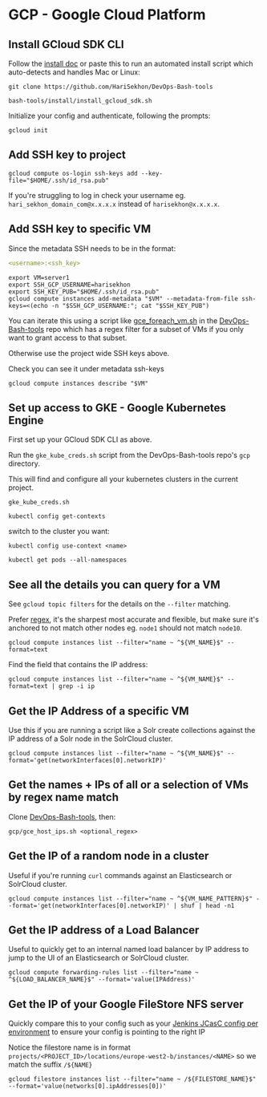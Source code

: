 # GCP - Google Cloud Platform

## Install GCloud SDK CLI

Follow the [install doc](https://cloud.google.com/sdk/docs/install) or paste this to run an automated install script
which auto-detects and handles Mac or Linux:

```shell
git clone https://github.com/HariSekhon/DevOps-Bash-tools
```
```shell
bash-tools/install/install_gcloud_sdk.sh
```

Initialize your config and authenticate, following the prompts:
```shell
gcloud init
```

## Add SSH key to project

```shell
gcloud compute os-login ssh-keys add --key-file="$HOME/.ssh/id_rsa.pub"
```

If you're struggling to log in check your username eg. `hari_sekhon_domain_com@x.x.x.x` instead of `harisekhon@x.x.x.x`.

## Add SSH key to specific VM

Since the metadata SSH needs to be in the format:

```yaml
<username>:<ssh_key>
```

```shell
export VM=server1
export SSH_GCP_USERNAME=harisekhon
export SSH_KEY_PUB="$HOME/.ssh/id_rsa.pub"
gcloud compute instances add-metadata "$VM" --metadata-from-file ssh-keys=<(echo -n "$SSH_GCP_USERNAME:"; cat "$SSH_KEY_PUB")
```

You can iterate this using a script like [gce_foreach_vm.sh](https://github.com/HariSekhon/DevOps-Bash-tools/blob/master/gcp/gce_foreach_vm.sh)
in the [DevOps-Bash-tools](https://github.com/HariSekhon/DevOps-Bash-tools) repo which has a regex filter for a subset
of VMs if you only want to grant access to that subset.

Otherwise use the project wide SSH keys above.

Check you can see it under metadata ssh-keys
```shell
gcloud compute instances describe "$VM"
```

## Set up access to GKE - Google Kubernetes Engine

First set up your GCloud SDK CLI as above.

Run the `gke_kube_creds.sh` script from the DevOps-Bash-tools repo's `gcp` directory.

This will find and configure all your kubernetes clusters in the current project.

```shell
gke_kube_creds.sh
```

```shell
kubectl config get-contexts
```

switch to the cluster you want:

```shell
kubectl config use-context <name>
```

```shell
kubectl get pods --all-namespaces
```

## See all the details you can query for a VM

See `gcloud topic filters` for the details on the `--filter` matching.

Prefer [regex](regex.md), it's the sharpest most accurate and flexible, but make sure it's anchored to not match other
nodes eg. `node1` should not match `node10`.

```shell
gcloud compute instances list --filter="name ~ ^${VM_NAME}$" --format=text
```

Find the field that contains the IP address:

```shell
gcloud compute instances list --filter="name ~ ^${VM_NAME}$" --format=text | grep -i ip
```

## Get the IP Address of a specific VM

Use this if you are running a script like a Solr create collections against the IP address of a Solr node in the SolrCloud cluster.

```shell
gcloud compute instances list --filter="name ~ ^${VM_NAME}$" --format='get(networkInterfaces[0].networkIP)'
```

## Get the names + IPs of all or a selection of VMs by regex name match

Clone [DevOps-Bash-tools](devops-bash-tools.md), then:

```shell
gcp/gce_host_ips.sh <optional_regex>
```

## Get the IP of a random node in a cluster

Useful if you're running `curl` commands against an Elasticsearch or SolrCloud cluster.

```shell
gcloud compute instances list --filter="name ~ ^${VM_NAME_PATTERN}$" --format='get(networkInterfaces[0].networkIP)' | shuf | head -n1
```

## Get the IP address of a Load Balancer

Useful to quickly get to an internal named load balancer by IP address to jump to the UI of an Elasticsearch or SolrCloud cluster.

```shell
gcloud compute forwarding-rules list --filter="name ~ ^${LOAD_BALANCER_NAME}$" --format='value(IPAddress)'
```

## Get the IP of your Google FileStore NFS server

Quickly compare this to your config such as your
[Jenkins JCasC config per environment](https://github.com/HariSekhon/Kubernetes-configs/blob/master/jenkins/overlay/jcasc-cm.patch.yaml#L101)
to ensure your config is pointing to the right IP

Notice the filestore name is in format `projects/<PROJECT_ID>/locations/europe-west2-b/instances/<NAME>` so we match the suffix `/${NAME}`
```shell
gcloud filestore instances list --filter="name ~ /${FILESTORE_NAME}$" --format='value(networks[0].ipAddresses[0])'
```
